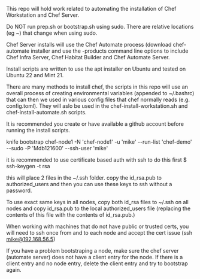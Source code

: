 This repo will hold work related to automating the installation of Chef Workstation and Chef Server. 

Do NOT run prep.sh or bootstrap.sh using sudo. There are relative locations (eg ~) that change when using sudo.


Chef Server installs will use the Chef Automate process (download chef-automate installer and use the -products 
command line options to include Chef Infra Server, Chef Habitat Builder and Chef Automate Server. 

Install scripts are written to use the apt installer on Ubuntu and tested on Ubuntu 22 and Mint 21.

There are many methods to install chef, the scripts in this repo will use an overall process of creating 
environmental variables (appended to ~/.bashrc) that can then we used in various config files that chef 
normally reads (e.g. config.toml). They will aslo be used in the chef-install-workstation.sh and chef-install-automate.sh 
scripts. 

It is recommended you create or have available a github account before running the install scripts. 

knife bootstrap chef-node1 -N 'chef-node1' -u 'mike' --run-list 'chef-demo' --sudo -P 'Mdb121600' --ssh-user 'mike'

it is recommended to use certificate based auth with ssh
to do this first
$ ssh-keygen -t rsa

this will place 2 files in the ~/.ssh folder. copy the id_rsa.pub to authorized_users and then you can use these keys to ssh without a password. 

To use exact same keys in all nodes, copy both id_rsa files to ~/.ssh on all nodes and copy id_rsa.pub to the local authorized_users file 
(replacing the contents of this file with the contents of id_rsa.pub.)

When working with machines that do not have public or trusted certs, you will need to ssh once from and to each node and accept the cert issue (ssh mike@192.168.56.5)

If you have a problem bootstraping a node, make sure the chef server (automate server) does not have a client entry for the node. If there is a client entry and no node entry, delete the client entry and try to bootstrap again. 

 
